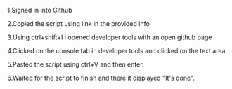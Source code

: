 1.Signed in into Github 

2.Copied the script using link in the provided info

3.Using ctrl+shift+I i opened developer tools with an open github page

4.Clicked on the console tab in developer tools and clicked on the text area

5.Pasted the script using ctrl+V and then enter.

6.Waited for the script to finish and there it displayed "It's done".
